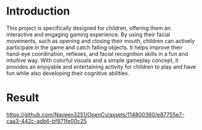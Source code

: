 # Introduction
This project is specifically designed for children, offering them an interactive and engaging gaming experience.
By using their facial movements, such as opening and closing their mouth, children can actively participate in the game and catch falling objects. 
It helps improve their hand-eye coordination, reflexes, and facial recognition skills in a fun and intuitive way. With colorful visuals and a simple gameplay concept, it provides an enjoyable and entertaining activity for children to play and have fun while also developing their cognitive abilities.
# Result


https://github.com/Naveen3251/OpenCv/assets/114800360/e87755e7-caa3-442c-adb6-bf871fe00c25


